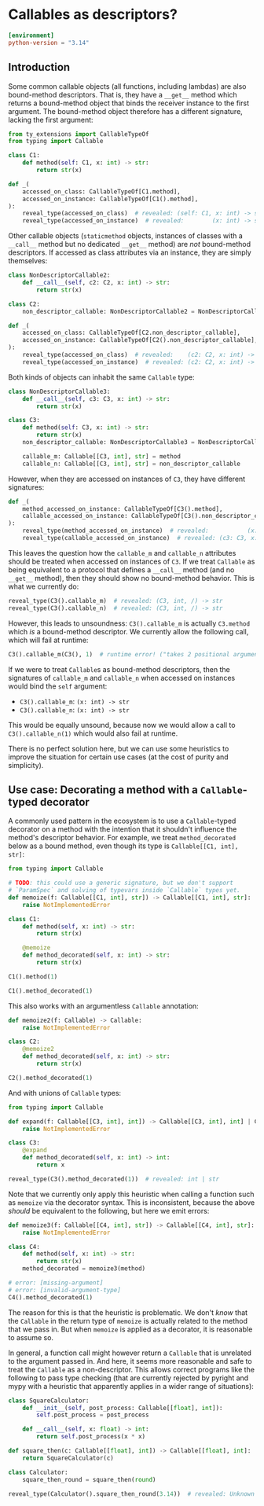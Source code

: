 # Callables as descriptors?

```toml
[environment]
python-version = "3.14"
```

## Introduction

Some common callable objects (all functions, including lambdas) are also bound-method descriptors.
That is, they have a `__get__` method which returns a bound-method object that binds the receiver
instance to the first argument. The bound-method object therefore has a different signature, lacking
the first argument:

```py
from ty_extensions import CallableTypeOf
from typing import Callable

class C1:
    def method(self: C1, x: int) -> str:
        return str(x)

def _(
    accessed_on_class: CallableTypeOf[C1.method],
    accessed_on_instance: CallableTypeOf[C1().method],
):
    reveal_type(accessed_on_class)  # revealed: (self: C1, x: int) -> str
    reveal_type(accessed_on_instance)  # revealed:        (x: int) -> str
```

Other callable objects (`staticmethod` objects, instances of classes with a `__call__` method but no
dedicated `__get__` method) are *not* bound-method descriptors. If accessed as class attributes via
an instance, they are simply themselves:

```py
class NonDescriptorCallable2:
    def __call__(self, c2: C2, x: int) -> str:
        return str(x)

class C2:
    non_descriptor_callable: NonDescriptorCallable2 = NonDescriptorCallable2()

def _(
    accessed_on_class: CallableTypeOf[C2.non_descriptor_callable],
    accessed_on_instance: CallableTypeOf[C2().non_descriptor_callable],
):
    reveal_type(accessed_on_class)  # revealed:    (c2: C2, x: int) -> str
    reveal_type(accessed_on_instance)  # revealed: (c2: C2, x: int) -> str
```

Both kinds of objects can inhabit the same `Callable` type:

```py
class NonDescriptorCallable3:
    def __call__(self, c3: C3, x: int) -> str:
        return str(x)

class C3:
    def method(self: C3, x: int) -> str:
        return str(x)
    non_descriptor_callable: NonDescriptorCallable3 = NonDescriptorCallable3()

    callable_m: Callable[[C3, int], str] = method
    callable_n: Callable[[C3, int], str] = non_descriptor_callable
```

However, when they are accessed on instances of `C3`, they have different signatures:

```py
def _(
    method_accessed_on_instance: CallableTypeOf[C3().method],
    callable_accessed_on_instance: CallableTypeOf[C3().non_descriptor_callable],
):
    reveal_type(method_accessed_on_instance)  # revealed:           (x: int) -> str
    reveal_type(callable_accessed_on_instance)  # revealed: (c3: C3, x: int) -> str
```

This leaves the question how the `callable_m` and `callable_n` attributes should be treated when
accessed on instances of `C3`. If we treat `Callable` as being equivalent to a protocol that defines
a `__call__` method (and no `__get__` method), then they should show no bound-method behavior. This
is what we currently do:

```py
reveal_type(C3().callable_m)  # revealed: (C3, int, /) -> str
reveal_type(C3().callable_n)  # revealed: (C3, int, /) -> str
```

However, this leads to unsoundness: `C3().callable_m` is actually `C3.method` which *is* a
bound-method descriptor. We currently allow the following call, which will fail at runtime:

```py
C3().callable_m(C3(), 1)  # runtime error! ("takes 2 positional arguments but 3 were given")
```

If we were to treat `Callable`s as bound-method descriptors, then the signatures of `callable_m` and
`callable_n` when accessed on instances would bind the `self` argument:

- `C3().callable_m`: `(x: int) -> str`
- `C3().callable_n`: `(x: int) -> str`

This would be equally unsound, because now we would allow a call to `C3().callable_n(1)` which would
also fail at runtime.

There is no perfect solution here, but we can use some heuristics to improve the situation for
certain use cases (at the cost of purity and simplicity).

## Use case: Decorating a method with a `Callable`-typed decorator

A commonly used pattern in the ecosystem is to use a `Callable`-typed decorator on a method with the
intention that it shouldn't influence the method's descriptor behavior. For example, we treat
`method_decorated` below as a bound method, even though its type is `Callable[[C1, int], str]`:

```py
from typing import Callable

# TODO: this could use a generic signature, but we don't support
# `ParamSpec` and solving of typevars inside `Callable` types yet.
def memoize(f: Callable[[C1, int], str]) -> Callable[[C1, int], str]:
    raise NotImplementedError

class C1:
    def method(self, x: int) -> str:
        return str(x)

    @memoize
    def method_decorated(self, x: int) -> str:
        return str(x)

C1().method(1)

C1().method_decorated(1)
```

This also works with an argumentless `Callable` annotation:

```py
def memoize2(f: Callable) -> Callable:
    raise NotImplementedError

class C2:
    @memoize2
    def method_decorated(self, x: int) -> str:
        return str(x)

C2().method_decorated(1)
```

And with unions of `Callable` types:

```py
from typing import Callable

def expand(f: Callable[[C3, int], int]) -> Callable[[C3, int], int] | Callable[[C3, int], str]:
    raise NotImplementedError

class C3:
    @expand
    def method_decorated(self, x: int) -> int:
        return x

reveal_type(C3().method_decorated(1))  # revealed: int | str
```

Note that we currently only apply this heuristic when calling a function such as `memoize` via the
decorator syntax. This is inconsistent, because the above *should* be equivalent to the following,
but here we emit errors:

```py
def memoize3(f: Callable[[C4, int], str]) -> Callable[[C4, int], str]:
    raise NotImplementedError

class C4:
    def method(self, x: int) -> str:
        return str(x)
    method_decorated = memoize3(method)

# error: [missing-argument]
# error: [invalid-argument-type]
C4().method_decorated(1)
```

The reason for this is that the heuristic is problematic. We don't *know* that the `Callable` in the
return type of `memoize` is actually related to the method that we pass in. But when `memoize` is
applied as a decorator, it is reasonable to assume so.

In general, a function call might however return a `Callable` that is unrelated to the argument
passed in. And here, it seems more reasonable and safe to treat the `Callable` as a non-descriptor.
This allows correct programs like the following to pass type checking (that are currently rejected
by pyright and mypy with a heuristic that apparently applies in a wider range of situations):

```py
class SquareCalculator:
    def __init__(self, post_process: Callable[[float], int]):
        self.post_process = post_process

    def __call__(self, x: float) -> int:
        return self.post_process(x * x)

def square_then(c: Callable[[float], int]) -> Callable[[float], int]:
    return SquareCalculator(c)

class Calculator:
    square_then_round = square_then(round)

reveal_type(Calculator().square_then_round(3.14))  # revealed: Unknown | int
```
